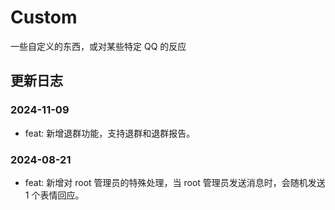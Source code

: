 # Custom

一些自定义的东西，或对某些特定 QQ 的反应

## 更新日志

### 2024-11-09

- feat: 新增退群功能，支持退群和退群报告。

### 2024-08-21

- feat: 新增对 root 管理员的特殊处理，当 root 管理员发送消息时，会随机发送 1 个表情回应。
